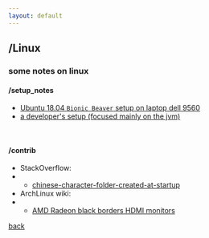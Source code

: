 ```yaml
---
layout: default
---
```


## /Linux
### some notes on linux

#### /setup_notes 
* [Ubuntu 18.04 `Bionic Beaver` setup on laptop dell 9560](./posts/dell9560Setup.html)
* [a developer's setup (focused mainly on the jvm)](./posts/linuxJavaDev.html)

<br>

#### /contrib
* StackOverflow:
* * [chinese-character-folder-created-at-startup](https://askubuntu.com/questions/826801/chinese-character-folder-created-at-startup/827257#827257)
* ArchLinux wiki:
* * [AMD Radeon black borders HDMI monitors]()


[back](./../..)

